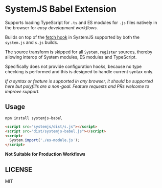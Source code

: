 SystemJS Babel Extension
===

Supports loading TypeScript for `.ts` and ES modules for `.js` files natively in the browser for _easy development workflows_.

Builds on top of the [fetch hook](https://github.com/systemjs/systemjs/blob/master/docs/hooks.md#fetchurl---promise) in SystemJS supported by both the `system.js` and `s.js` builds.

The source transform is skipped for all `System.register` sources, thereby allowing interop of System modules, ES modules and TypeScript.

Specifically does not provide configuration hooks, because no type checking is performed and this is designed to handle current syntax only.

_If a syntax or feature is supported in any browser, it should be supported here but polyfills are a non-goal. Feature requests and PRs welcome to improve support._

## Usage

```
npm install systemjs-babel
```

```html
<script src="systemjs/dist/s.js"></script>
<script src="dist/systemjs-babel.js"></script>
<script>
  System.import('./es-module.js');
</script>
```

**Not Suitable for Production Workflows**

## LICENSE

MIT
